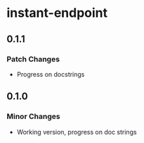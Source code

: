 # instant-endpoint

## 0.1.1

### Patch Changes

-   Progress on docstrings

## 0.1.0

### Minor Changes

-   Working version, progress on doc strings
